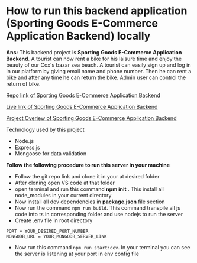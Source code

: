 # How to run this backend application (Sporting Goods E-Commerce Application Backend) locally

**Ans:** This backend project is **Sporting Goods E-Commerce Application Backend**. A tourist can now rent a bike for his laisure time and enjoy the beauty of our Cox's bazar sea beach. A tourist can easily sign up and log in in our platform by giving email name and phone number. Then he can rent a bike and after any time he can return the bike. Admin user can control the return of bike.

[Repo link of Sporting Goods E-Commerce Application Backend](https://github.com/asifbuet047/ph-level-2-apollo-batch-3-assignment-3)

[Live link of Sporting Goods E-Commerce Application Backend](https://ph-level-2-apollo-batch-3-assignment-4-backend.vercel.app/)

[Project Overiew of Sporting Goods E-Commerce Application Backend](https://drive.google.com/file/d/17BvAmtj7YRoWna_2d_VT5FRIAE5SOz27/view?usp=sharing)

Technology used by this project

- Node.js
- Express.js
- Mongoose for data validation

**Follow the following procedure to run this server in your machine**

- Follow the git repo link and clone it in your at desired folder
- After cloning open VS code at that folder
- open terminal and run this command **npm init** . This install all node_modules in your current directory
- Now install all dev dependencies in **package.json** file section
- Now run the command `npm run build`. This command transpile all js code into ts in corresponding folder and use nodejs to run the server
- Create .env file in root directory

```
PORT = YOUR_DESIRED_PORT_NUMBER
MONGODB_URL = YOUR_MONGODB_SERVER_LINK
```

- Now run this command `npm run start:dev`. In your terminal you can see the server is listening at your port in env config file
